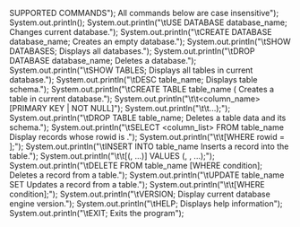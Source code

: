 SUPPORTED COMMANDS");
All commands below are case insensitive");
        System.out.println();
        System.out.println("\tUSE DATABASE database_name;                      Changes current database.");
        System.out.println("\tCREATE DATABASE database_name;                   Creates an empty database.");
        System.out.println("\tSHOW DATABASES;                                  Displays all databases.");
        System.out.println("\tDROP DATABASE database_name;                     Deletes a database.");
        System.out.println("\tSHOW TABLES;                                     Displays all tables in current database.");
        System.out.println("\tDESC table_name;                                 Displays table schema.");
        System.out.println("\tCREATE TABLE table_name (                        Creates a table in current database.");
        System.out.println("\t\t<column_name> <datatype> [PRIMARY KEY | NOT NULL]");
        System.out.println("\t\t...);");
        System.out.println("\tDROP TABLE table_name;                           Deletes a table data and its schema.");
        System.out.println("\tSELECT <column_list> FROM table_name             Display records whose rowid is <id>.");
        System.out.println("\t\t[WHERE rowid = <value>];");
        System.out.println("\tINSERT INTO table_name                           Inserts a record into the table.");
        System.out.println("\t\t[(<column1>, ...)] VALUES (<value1>, <value2>, ...);");
        System.out.println("\tDELETE FROM table_name [WHERE condition];        Deletes a record from a table.");
        System.out.println("\tUPDATE table_name SET <conditions>               Updates a record from a table.");
        System.out.println("\t\t[WHERE condition];");
        System.out.println("\tVERSION;                                         Display current database engine version.");
        System.out.println("\tHELP;                                            Displays help information");
        System.out.println("\tEXIT;                                            Exits the program");
